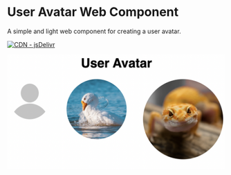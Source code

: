 # User Avatar Web Component
A simple and light web component for creating a user avatar.

[![CDN - jsDelivr][logo]][jsDelivr]

![Showcase Example][showcase]



[logo]: https://img.shields.io/static/v1?label=CDN&message=jsDelivr&color=%23ff5626&logo=jsDelivr&logoColor=%23ff5626
[jsDelivr]: https://cdn.jsdelivr.net/gh/Kandreas9/user-avatar@main/dist/user-avatar.js
[showcase]: https://raw.githubusercontent.com/Kandreas9/user-avatar/main/src/assets/showcase.png
